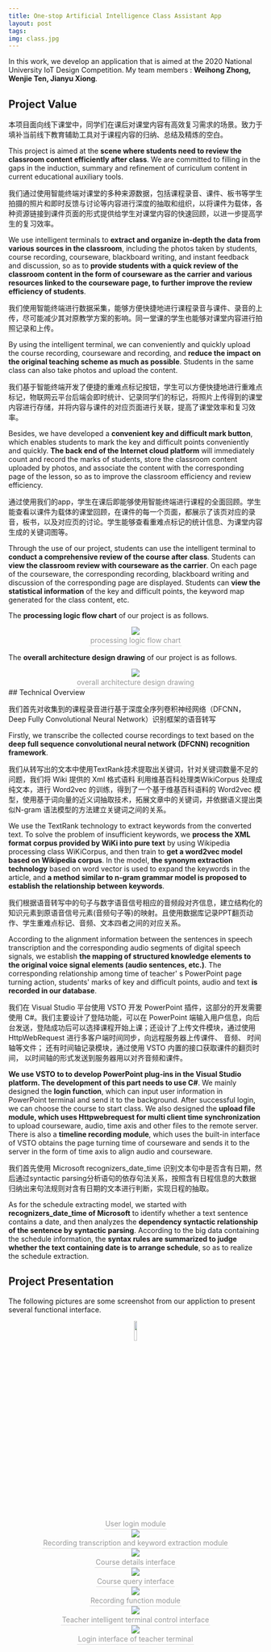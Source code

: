 ```yaml
---
title: One-stop Artificial Intelligence Class Assistant App
layout: post
tags: 
img: class.jpg
---
```


In this work, we develop an application that is aimed at the 2020 National University IoT Design Competition.  My team members : **Weihong Zhong, Wenjie Ten, Jianyu Xiong**.

## Project Value

本项目面向线下课堂中，同学们在课后对课堂内容有高效复习需求的场景。致力于填补当前线下教育辅助工具对于课程内容的归纳、总结及精炼的空白。

This project is aimed at the **scene where students need to review the classroom content efficiently after class**. We are committed to filling in the gaps in the induction, summary and  refinement of curriculum content in current educational auxiliary tools. 

我们通过使用智能终端对课堂的多种来源数据，包括课程录音、课件、板书等学生拍摄的照片和即时反馈与讨论等内容进行深度的抽取和组织，以将课件为载体，各种资源链接到课件页面的形式提供给学生对课堂内容的快速回顾，以进一步提高学生的复习效率。

We use intelligent terminals to **extract and organize in-depth the data from various sources in the classroom**, including the photos taken by students, course recording, courseware, blackboard writing, and instant feedback and discussion, so as to **provide students with a quick review of the classroom content in the form of courseware as the carrier and various resources linked to the courseware page, to further improve the review efficiency of students**.

我们使用智能终端进行数据采集，能够方便快捷地进行课程录音与课件、录音的上传，尽可能减少其对原教学方案的影响。同一堂课的学生也能够对课堂内容进行拍照记录和上传。

By using the intelligent terminal, we can conveniently and quickly upload the course recording, courseware and recording, and **reduce the impact on the original teaching scheme as much as possible**. Students in the same class can also take photos and upload the content.

我们基于智能终端开发了便捷的重难点标记按钮，学生可以方便快捷地进行重难点标记，物联网云平台后端会即时统计、记录同学们的标记，将照片上传得到的课堂内容进行存储，并将内容与课件的对应页面进行关联，提高了课堂效率和复习效率。

Besides, we have developed a **convenient key and difficult mark button**, which enables students to mark the key and difficult points conveniently and quickly. **The back end of the Internet cloud platform** will immediately count and record the marks of students, store the classroom content uploaded by photos, and associate the content with the corresponding page of the lesson, so as to improve the classroom efficiency and review efficiency.

通过使用我们的app，学生在课后即能够使用智能终端进行课程的全面回顾。学生能查看以课件为载体的课堂回顾，在课件的每一个页面，都展示了该页对应的录音，板书，以及对应页的讨论。学生能够查看重难点标记的统计信息、为课堂内容生成的关键词图等。

Through the use of our project, students can use the intelligent terminal to **conduct a comprehensive review of the course after class**. Students can **view the classroom review with courseware as the carrier**. On each page of the courseware, the corresponding recording, blackboard writing and discussion of the corresponding page are displayed. Students can **view the statistical information** of the key and difficult points, the keyword map generated for the class content, etc.

The **processing logic flow chart** of our project is as follows.
<center>
<img src="{{site.baseurl}}/assets/img/logic_1.png "  /><br>
<div style="color:orange; border-bottom: 1px solid #d9d9d9;
    display: inline-block;
    color: #999;
    padding: 2px;">processing logic flow chart</div>
</center>

The **overall architecture design drawing** of our project is as follows.
<center>
<img src="{{site.baseurl}}/assets/img/logic_2.png "  /><br>
<div style="color:orange; border-bottom: 1px solid #d9d9d9;
    display: inline-block;
    color: #999;
    padding: 2px;">overall architecture design drawing</div>
</center>
## Technical Overview


我们首先对收集到的课程录音进行基于深度全序列卷积神经网络（DFCNN，Deep Fully Convolutional Neural Network）识别框架的语音转写

Firstly, we transcribe the collected course recordings to text based on the **deep full sequence convolutional neural network (DFCNN) recognition framework**.

我们从转写出的文本中使用TextRank技术提取出关键词，针对关键词数量不足的问题，我们将 Wiki 提供的 Xml 格式语料 利用维基百科处理类WikiCorpus 处理成纯文本，进行 Word2vec 的训练，得到了一个基于维基百科语料的 Word2vec 模型，使用基于词向量的近义词抽取技术，拓展文章中的关键词，并依据语义提出类似N-gram 语法模型的方法建立关键词之间的关系。

We use the TextRank technology to extract keywords from the converted text. To solve the problem of insufficient keywords, we **process the XML format corpus provided by WiKi into pure text** by using Wikipedia processing class WiKiCorpus, and then train to **get a word2vec model based on Wikipedia corpus**. In the model, **the synonym extraction technology** based on word vector is used to expand the keywords in the article, and **a method similar to n-gram grammar model is proposed to establish the relationship between keywords**.

我们根据语音转写中的句子与数字语音信号相应的音频段对齐信息，建立结构化的知识元素到原语音信号元素(音频句子等)的映射。且使用数据库记录PPT翻页动作、学生重难点标记、音频、文本四者之间的对应关系。

According to the alignment information between the sentences in speech transcription and the corresponding audio segments of digital speech signals, we establish **the mapping of structured knowledge elements to the original voice signal elements (audio sentences, etc.)**. The corresponding relationship among time of teacher' s PowerPoint page turning action, students' marks of key and difficult points, audio and text **is recorded in our database**.

我们在 Visual  Studio 平台使用 VSTO 开发 PowerPoint 插件，这部分的开发需要使用 C#。我们主要设计了登陆功能，可以在 PowerPoint 端输入用户信息，向后台发送，登陆成功后可以选择课程开始上课；还设计了上传文件模块，通过使用HttpWebRequest 进行多客户端时间同步，向远程服务器上传课件、 音频、 时间轴等文件； 还有时间轴记录模块，通过使用 VSTO 内置的接口获取课件的翻页时间， 以时间轴的形式发送到服务器用以对齐音频和课件。

**We use VSTO to to develop PowerPoint plug-ins in the Visual Studio platform. The development of this part needs to use C#**. We mainly designed the **login function**, which can input user information in PowerPoint terminal and send it to the background. After successful  login, we can choose the course to start class. We also designed the  **upload file module, which uses Httpwebrequest for multi client time synchronization** to upload courseware, audio, time axis and other files  to the remote server. There is also a **timeline recording module**, which  uses the built-in interface of VSTO obtains the page turning time of  courseware and sends it to the server in the form of time axis to align  audio and courseware. 

我们首先使用 Microsoft  recognizers_date_time 识别文本句中是否含有日期，然后通过syntactic parsing分析语句的依存句法关系，按照含有日程信息的大数据归纳出来句法规则对含有日期的文本进行判断，实现日程的抽取。

As for the schedule extracting model, we started with **recognizers_date_time of Microsoft** to identify whether a text sentence contains a date, and then analyzes the **dependency syntactic relationship of the sentence by syntactic parsing**. According to the big data containing the schedule information, the **syntax rules are summarized to judge whether the text containing date is to arrange schedule**, so as to realize the schedule extraction.

## Project Presentation
The following pictures are some screenshot from our appliction to present several functional interface.
<center>
<img src="{{site.baseurl}}/assets/img/User login module.png " width="10%" height="10%" /><br>
<div style="color:orange; border-bottom: 1px solid #d9d9d9;
    display: inline-block;
    color: #999;
    padding: 2px;">User login module</div>
</center>

<center>
<img src="{{site.baseurl}}/assets/img/Recording transcription and keyword extraction module.png "  /><br>
<div style="color:orange; border-bottom: 1px solid #d9d9d9;
    display: inline-block;
    color: #999;
    padding: 2px;">Recording transcription and keyword extraction module</div>
</center>

<center>
<img src="{{site.baseurl}}/assets/img/Course details interface.png "  /><br>
<div style="color:orange; border-bottom: 1px solid #d9d9d9;
    display: inline-block;
    color: #999;
    padding: 2px;">Course details interface</div>
</center>

<center>
<img src="{{site.baseurl}}/assets/img/Course query interface.png "  /><br>
<div style="color:orange; border-bottom: 1px solid #d9d9d9;
    display: inline-block;
    color: #999;
    padding: 2px;">Course query interface</div>
</center>

<center>
<img src="{{site.baseurl}}/assets/img/Recording function module.JPG "  /><br>
<div style="color:orange; border-bottom: 1px solid #d9d9d9;
    display: inline-block;
    color: #999;
    padding: 2px;">Recording function module</div>
</center>

<center>
<img src="{{site.baseurl}}/assets/img/Teacher intelligent terminal control interface.png "  /><br>
<div style="color:orange; border-bottom: 1px solid #d9d9d9;
    display: inline-block;
    color: #999;
    padding: 2px;">Teacher intelligent terminal control interface</div>
</center>

<center>
<img src="{{site.baseurl}}/assets/img/Login interface of teacher terminal.png "  /><br>
<div style="color:orange; border-bottom: 1px solid #d9d9d9;
    display: inline-block;
    color: #999;
    padding: 2px;">Login interface of teacher terminal</div>
</center>